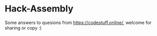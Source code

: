 # Hack-Assembly
Some answers to quesions from https://codestuff.online/, welcome for sharing or copy :)

